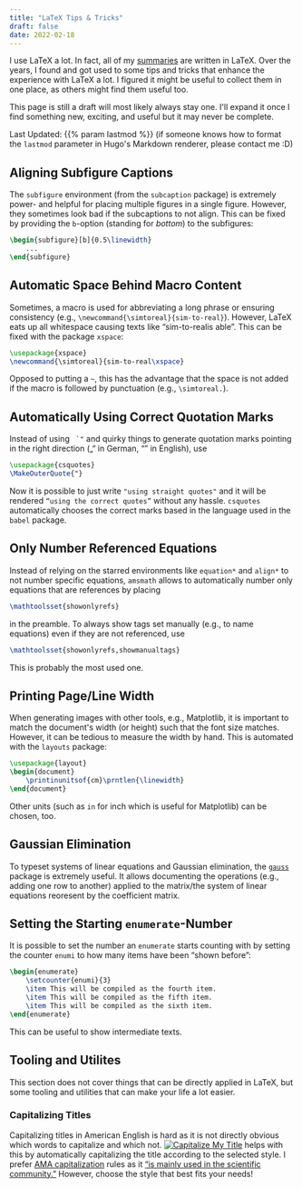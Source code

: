 ```yaml
---
title: "LaTeX Tips & Tricks"
draft: false
date: 2022-02-18
---
```


I use LaTeX a lot.
In fact, all of my [summaries](/summaries) are written in LaTeX.
Over the years, I found and got used to some tips and tricks that enhance the experience with LaTeX a lot.
I figured it might be useful to collect them in one place, as others might find them useful too.

This page is still a draft will most likely always stay one.
I'll expand it once I find something new, exciting, and useful but it may never be complete.

Last Updated: {{% param lastmod %}} (if someone knows how to format the `lastmod` parameter in Hugo's Markdown renderer, please contact me :D)


## Aligning Subfigure Captions
The `subfigure` environment (from the `subcaption` package) is extremely power- and helpful for placing multiple figures in a single figure.
However, they sometimes look bad if the subcaptions to not align.
This can be fixed by providing the `b`-option (standing for *bottom*) to the subfigures:
```latex
\begin{subfigure}[b]{0.5\linewidth}
    ...
\end{subfigure}
```


## Automatic Space Behind Macro Content
Sometimes, a macro is used for abbreviating a long phrase or ensuring consistency (e.g., `\newcommand{\simtoreal}{sim-to-real}`).
However, LaTeX eats up all whitespace causing texts like “sim-to-realis able”.
This can be fixed with the package `xspace`:
```latex
\usepackage{xspace}
\newcommand{\simtoreal}{sim-to-real\xspace}
```
Opposed to putting a `~`, this has the advantage that the space is not added if the macro is followed by punctuation (e.g., `\simtoreal.`).


## Automatically Using Correct Quotation Marks
Instead of using `` `"`` and quirky things to generate quotation marks pointing in the right direction („“ in German, “” in English), use
```latex
\usepackage{csquotes}
\MakeOuterQuote{"}
```
Now it is possible to just write `"using straight quotes"` and it will be rendered `“using the correct quotes”` without any hassle.
`csquotes` automatically chooses the correct marks based in the language used in the `babel` package.


## Only Number Referenced Equations
Instead of relying on the starred environments like `equation*` and `align*` to not number specific equations, `amsmath` allows to automatically number only equations that are references by placing
```latex
\mathtoolsset{showonlyrefs}
```
in the preamble. To always show tags set manually (e.g., to name equations) even if they are not referenced, use
```latex
\mathtoolsset{showonlyrefs,showmanualtags}
```
This is probably the most used one.


## Printing Page/Line Width
When generating images with other tools, e.g., Matplotlib, it is important to match the document's width (or height) such that the font size matches.
However, it can be tedious to measure the width by hand.
This is automated with the `layouts` package:
```latex
\usepackage{layout}
\begin{document}
    \printinunitsof{cm}\prntlen{\linewidth}
\end{document}
```
Other units (such as `in` for inch which is useful for Matplotlib) can be chosen, too.


## Gaussian Elimination
To typeset systems of linear equations and Gaussian elimination, the [`gauss`](https://www.ctan.org/tex-archive/macros/latex/contrib/gauss) package is extremely useful.
It allows documenting the operations (e.g., adding one row to another) applied to the matrix/the system of linear equations reoresent by the coefficient matrix.


## Setting the Starting `enumerate`-Number
It is possible to set the number an `enumerate` starts counting with by setting the counter `enumi` to how many items have been “shown before”:
```latex
\begin{enumerate}
    \setcounter{enumi}{3}
    \item This will be compiled as the fourth item.
    \item This will be compiled as the fifth item.
    \item This will be compiled as the sixth item.
\end{enumerate}
```
This can be useful to show intermediate texts.


## Tooling and Utilites
This section does not cover things that can be directly applied in LaTeX, but some tooling and utilities that can make your life a lot easier.

### Capitalizing Titles
Capitalizing titles in American English is hard as it is not directly obvious which words to capitalize and which not.
[![Capitalize My Title](https://capitalizemytitle.com/wp-content/uploads/2020/11/logo-v1.svg)](https://capitalizemytitle.com/style/AMA)
helps with this by automatically capitalizing the title according to the selected style.
I prefer [AMA capitalization](https://capitalizemytitle.com/#capitalizationrules) rules as it [“is mainly used in the scientific community.”](https://capitalizemytitle.com/#capitalizationrules)
However, choose the style that best fits your needs!
